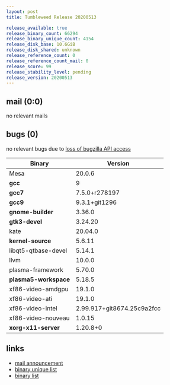```yaml
---
layout: post
title: Tumbleweed Release 20200513

release_available: true
release_binary_count: 66294
release_binary_unique_count: 4154
release_disk_base: 10.6GiB
release_disk_shared: unknown
release_reference_count: 0
release_reference_count_mail: 0
release_score: 99
release_stability_level: pending
release_version: 20200513
---
```


## mail (0:0)

no relevant mails

## bugs (0)

<!--more-->

no relevant bugs due to [loss of bugzilla API access](https://bugzilla.opensuse.org/show_bug.cgi?id=1157722)

Binary | Version
--- | ---
Mesa | 20.0.6
**gcc** | 9
**gcc7** | 7.5.0+r278197
**gcc9** | 9.3.1+git1296
**gnome-builder** | 3.36.0
**gtk3-devel** | 3.24.20
kate | 20.04.0
**kernel-source** | 5.6.11
libqt5-qtbase-devel | 5.14.1
llvm | 10.0.0
plasma-framework | 5.70.0
**plasma5-workspace** | 5.18.5
xf86-video-amdgpu | 19.1.0
xf86-video-ati | 19.1.0
xf86-video-intel | 2.99.917+git8674.25c9a2fcc
xf86-video-nouveau | 1.0.15
**xorg-x11-server** | 1.20.8+0

## links

- [mail announcement](https://lists.opensuse.org/opensuse-factory/2020-05/msg00184.html)
- [binary unique list](http://download.opensuse.org/history/20200513/rpm.unique.list)
- [binary list](http://download.opensuse.org/history/20200513/rpm.list)
